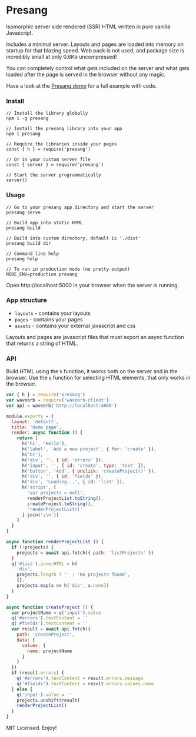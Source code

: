 # Presang
Isomorphic server side rendered (SSR) HTML written in pure vanilla Javascript.

Includes a minimal server. Layouts and pages are loaded into memory on startup for that blazing speed. Web pack is not used, and package size is incredibly small at only 0.6Kb uncompressed!

You can completely control what gets included on the server and what gets loaded after the page is served in the browser without any magic.

Have a look at the [Presang demo](https://github.com/fugroup/presang-demo) for a full example with code.

### Install
```
// Install the library globally
npm i -g presang

// Install the presang library into your app
npm i presang

// Require the libraries inside your pages
const { h } = require('presang')

// Or in your custom server file
const { server } = require('presang')

// Start the server programmatically
server()
```

### Usage
```
// Go to your presang app directory and start the server
presang serve

// Build app into static HTML
presang build

// Build into custom directory, default is './dist'
presang build dir

// Command line help
presang help

// To run in production mode (no pretty output)
NODE_ENV=production presang

```
Open http://localhost:5000 in your browser when the server is running.

### App structure
* `layouts` - contains your layouts
* `pages` - contains your pages
* `assets` - contains your external javascript and css

Layouts and pages are javascript files that must export an async function that returns a string of HTML.

### API
Build HTML using the `h` function, it works both on the server and in the browser. Use the `q` function for selecting HTML elements, that only works in the browser.

```javascript
var { h } = require('presang')
var waveorb = require('waveorb-client')
var api = waveorb('http://localhost:4000')

module.exports = {
  layout: 'default',
  title: 'Home page',
  render: async function () {
    return [
      h('h1', 'Hello'),
      h('label', 'Add a new project', { for: 'create' }),
      h('br'),
      h('div', '', { id: 'errors' }),
      h('input', '', { id: 'create', type: 'text' }),
      h('button', 'Add', { onclick: 'createProject()' }),
      h('div', '', { id: 'fields' }),
      h('div', 'Loading...', { id: 'list' }),
      h('script', [
        'var projects = null',
        renderProjectList.toString(),
        createProject.toString(),
        'renderProjectList()'
      ].join(';\n'))
    ]
  }
}

async function renderProjectList () {
  if (!projects) {
    projects = await api.fetch({ path: 'listProjects' })
  }
  q('#list').innerHTML = h(
    'div',
    projects.length ? '' : 'No projects found',
    {},
    projects.map(x => h('div', x.name))
  )
}

async function createProject () {
  var projectName = q('input').value
  q('#errors').textContent = ''
  q('#fields').textContent = ''
  var result = await api.fetch({
    path: 'createProject',
    data: {
      values: {
        name: projectName
      }
    }
  })
  if (result.errors) {
    q('#errors').textContent = result.errors.message
    q('#fields').textContent = result.errors.values.name
  } else {
    q('input').value = ''
    projects.unshift(result)
    renderProjectList()
  }
}
```
MIT Licensed. Enjoy!